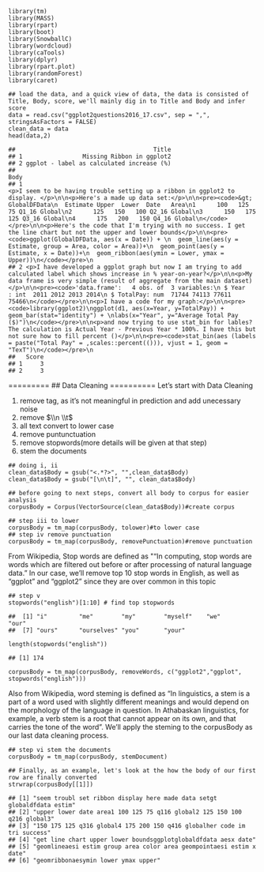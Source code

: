     library(tm)
    library(MASS)
    library(rpart)
    library(boot)
    library(SnowballC)
    library(wordcloud)
    library(caTools)
    library(dplyr)
    library(rpart.plot)
    library(randomForest)
    library(caret)

    ## load the data, and a quick view of data, the data is consisted of Title, Body, score, we'll mainly dig in to Title and Body and infer score
    data = read.csv("ggplot2questions2016_17.csv", sep = ",", stringsAsFactors = FALSE)
    clean_data = data
    head(data,2)

    ##                                       Title
    ## 1                 Missing Ribbon in ggplot2
    ## 2 ggplot - label as calculated increase (%)
    ##                                                                                                                                                                                                                                                                                                                                                                                                                                                                                                                                                                                                                                                                                                                                                                                                                                                             Body
    ## 1                                                                                                                                                 <p>I seem to be having trouble setting up a ribbon in ggplot2 to display. </p>\n\n<p>Here's a made up data set:</p>\n\n<pre><code>&gt; GlobalDFData\n  Estimate Upper  Lower  Date   Area\n1      100   125    75 Q1_16 Global\n2      125   150   100 Q2_16 Global\n3      150   175   125 Q3_16 Global\n4      175   200   150 Q4_16 Global\n</code></pre>\n\n<p>Here's the code that I'm trying with no success. I get the line chart but not the upper and lower bounds</p>\n\n<pre><code>ggplot(GlobalDFData, aes(x = Date)) + \n  geom_line(aes(y = Estimate, group = Area, color = Area))+\n  geom_point(aes(y = Estimate, x = Date))+\n  geom_ribbon(aes(ymin = Lower, ymax = Upper))\n</code></pre>\n
    ## 2 <p>I have developed a ggplot graph but now I am trying to add calculated label which shows increase in % year-on-year?</p>\n\n<p>My data frame is very simple (result of aggregate from the main dataset)</p>\n\n<pre><code>'data.frame':   4 obs. of  3 variables:\n $ Year    : int  2011 2012 2013 2014\n $ TotalPay: num  71744 74113 77611 75466\n</code></pre>\n\n<p>I have a code for my graph:</p>\n\n<pre><code>library(ggplot2)\nggplot(d1, aes(x=Year, y=TotalPay)) + geom_bar(stat="identity") + \nlabs(x="Year", y="Average Total Pay ($)")\n</code></pre>\n\n<p>and now trying to use stat_bin for lables? The calculation is Actual Year - Previous Year * 100%. I have this but not sure how to fill percent ()</p>\n\n<pre><code>stat_bin(aes (labels = paste("Total Pay" = ,scales::percent(())), vjust = 1, geom = "TexT")\n</code></pre>\n
    ##   Score
    ## 1     3
    ## 2     3

========= \#\# Data Cleaning ========== Let’s start with Data Cleaning

1.  remove
    <html>
    tag, as it’s not meaningful in prediction and add unecessary noise
    <br/>
2.  remove $\\n \\t$ <br/>
3.  all text convert to lower case <br/>
4.  remove puntunctuation <br/>
5.  remove stopwords(more details will be given at that step) <br/>
6.  stem the documents <br/>

<!-- -->

    ## doing i, ii
    clean_data$Body = gsub("<.*?>", "",clean_data$Body)
    clean_data$Body = gsub("[\n\t]", "", clean_data$Body)

    ## before going to next steps, convert all body to corpus for easier analysis
    corpusBody = Corpus(VectorSource(clean_data$Body))#create corpus

    ## step iii to lower
    corpusBody = tm_map(corpusBody, tolower)#to lower case
    ## step iv remove punctuation
    corpusBody = tm_map(corpusBody, removePunctuation)#remove punctuation

From Wikipedia, Stop words are defined as "“In computing, stop words are
words which are filtered out before or after processing of natural
language data.” In our case, we’ll remove top 10 stop words in English,
as well as “ggplot” and “ggplot2” since they are over common in this
topic

    ## step v 
    stopwords("english")[1:10] # find top stopwords

    ##  [1] "i"         "me"        "my"        "myself"    "we"        "our"      
    ##  [7] "ours"      "ourselves" "you"       "your"

    length(stopwords("english"))

    ## [1] 174

    corpusBody = tm_map(corpusBody, removeWords, c("ggplot2","ggplot", stopwords("english")))

Also from Wikipedia, word steming is defined as “In linguistics, a stem
is a part of a word used with slightly different meanings and would
depend on the morphology of the language in question. In Athabaskan
linguistics, for example, a verb stem is a root that cannot appear on
its own, and that carries the tone of the word”. We’ll apply the steming
to the corpusBody as our last data cleaning process.

    ## step vi stem the documents
    corpusBody = tm_map(corpusBody, stemDocument)

    ## Finally, as an example, let's look at the how the body of our first row are finally converted 
    strwrap(corpusBody[[1]])

    ## [1] "seem troubl set ribbon display here made data setgt globaldfdata estim" 
    ## [2] "upper lower date area1 100 125 75 q116 global2 125 150 100 q216 global3"
    ## [3] "150 175 125 q316 global4 175 200 150 q416 globalher code im tri success"
    ## [4] "get line chart upper lower boundsggplotglobaldfdata aesx date"          
    ## [5] "geomlineaesi estim group area color area geompointaesi estim x date"    
    ## [6] "geomribbonaesymin lower ymax upper"
